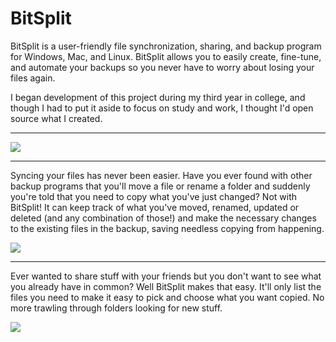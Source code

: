 <h1>BitSplit</h1>
BitSplit is a user-friendly file synchronization, sharing, and backup program for Windows, Mac, and Linux. BitSplit allows you to easily create, fine-tune, and automate your backups so you never have to worry about losing your files again.

I began development of this project during my third year in college, and though I had to put it aside to focus on study and work, I thought I'd open source what I created.

<hr/>

<img src="https://raw.github.com/nolaneo/BitSplit/master/img/start.png"/>

<hr/>

Syncing your files has never been easier. Have you ever found with other backup programs that you'll move a file or rename a folder and suddenly you're told that you need to copy what you've just changed? Not with BitSplit! It can keep track of what you've moved, renamed, updated or deleted (and any combination of those!) and make the necessary changes to the existing files in the backup, saving needless copying from happening.

<img src="https://raw.github.com/nolaneo/BitSplit/master/img/inprogress.png"/>

<hr/>

Ever wanted to share stuff with your friends but you don't want to see what you already have in common? Well BitSplit makes that easy. It'll only list the files you need to make it easy to pick and choose what you want copied. No more trawling through folders looking for new stuff.

<img src="https://raw.github.com/nolaneo/BitSplit/master/img/select.png"/>
